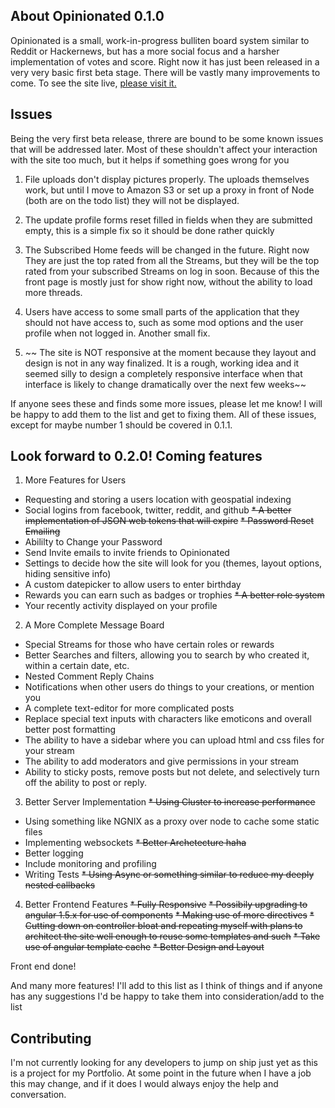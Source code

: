 ## About Opinionated 0.1.0

Opinionated is a small, work-in-progress bulliten board system similar to Reddit or Hackernews, but has a more social focus and a harsher implementation of votes and score. Right now it has just been released in a very very basic first beta stage. There will be vastly many improvements to come. To see the site live, [please visit it.](https://opinionate.herokuapp.com)

## Issues

Being the very first beta release, threre are bound to be some known issues that will be addressed later. Most of these shouldn't affect your interaction with the site too much, but it helps if something goes wrong for you

1. File uploads don't display pictures properly. The uploads themselves work, but until I move to Amazon S3 or set up a proxy in front of Node (both are on the todo list) they will not be displayed.

2. The update profile forms reset filled in fields when they are submitted empty, this is a simple fix so it should be done rather quickly

3. The Subscribed Home feeds will be changed in the future. Right now They are just the top rated from all the Streams, but they will be the top rated from your subscribed Streams on log in soon. Because of this the front page is mostly just for show right now, without the ability to load more threads.

4. Users have access to some small parts of the application that they should not have access to, such as some mod options and the user profile when not logged in. Another small fix.

5. ~~ The site is NOT responsive at the moment because they layout and design is not in any way finalized. It is a rough, working idea and it seemed silly to design a completely responsive interface when that interface is likely to change dramatically over the next few weeks~~

If anyone sees these and finds some more issues, please let me know! I will be happy to add them to the list and get to fixing them. All of these issues, except for maybe number 1 should be covered in 0.1.1.


## Look forward to 0.2.0! Coming features

1. More Features for Users
* Requesting and storing a users location with geospatial indexing
* Social logins from facebook, twitter, reddit, and github
~~* A better implementation of JSON web tokens that will expire~~
~~* Password Reset Emailing~~
* Abililty to Change your Password
* Send Invite emails to invite friends to Opinionated
* Settings to decide how the site will look for you (themes, layout options, hiding sensitive info)
* A custom datepicker to allow users to enter birthday
* Rewards you can earn such as badges or trophies
~~* A better role system~~
* Your recently activity displayed on your profile

2. A More Complete Message Board
* Special Streams for those who have certain roles or rewards
* Better Searches and filters, allowing you to search by who created it, within a certain date, etc.
* Nested Comment Reply Chains
* Notifications when other users do things to your creations, or mention you
* A complete text-editor for more complicated posts
* Replace special text inputs with characters like emoticons and overall better post formatting
* The ability to have a sidebar where you can upload html and css files for your stream
* The ability to add moderators and give permissions in your stream
* Ability to sticky posts, remove posts but not delete, and selectively turn off the ability to post or reply.

3. Better Server Implementation
~~* Using Cluster to increase performance~~
* Using something like NGNIX as a proxy over node to cache some static files
* Implementing websockets 
~~* Better Archetecture haha~~
* Better logging
* Include monitoring and profiling
* Writing Tests
~~* Using Async or something similar to reduce my deeply nested callbacks~~

4. Better Frontend Features
~~* Fully Responsive~~
~~* Possibily upgrading to angular 1.5.x for use of components~~
~~* Making use of more directives~~
~~* Cutting down on controller bloat and repeating myself with plans to architect the site well enough to reuse some templates and such~~
~~* Take use of angular template cache~~
~~* Better Design and Layout~~

Front end done!

And many more features! I'll add to this list as I think of things and if anyone has any suggestions I'd be happy to take them into consideration/add to the list

## Contributing

I'm not currently looking for any developers to jump on ship just yet as this is a project for my Portfolio. At some point in the future when I have a job this may change, and if it does I would always enjoy the help and conversation.


